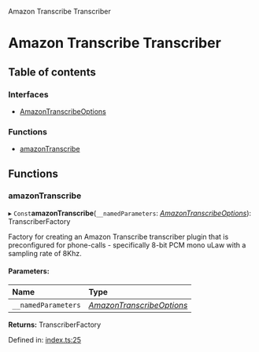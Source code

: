 Amazon Transcribe Transcriber

# Amazon Transcribe Transcriber

## Table of contents

### Interfaces

- [AmazonTranscribeOptions](interfaces/amazontranscribeoptions.md)

### Functions

- [amazonTranscribe](README.md#amazontranscribe)

## Functions

### amazonTranscribe

▸ `Const`**amazonTranscribe**(`__namedParameters`: [*AmazonTranscribeOptions*](interfaces/amazontranscribeoptions.md)): TranscriberFactory

Factory for creating an Amazon Transcribe transcriber plugin that is preconfigured for
phone-calls - specifically 8-bit PCM mono uLaw with a sampling rate of 8Khz.

#### Parameters:

Name | Type |
:------ | :------ |
`__namedParameters` | [*AmazonTranscribeOptions*](interfaces/amazontranscribeoptions.md) |

**Returns:** TranscriberFactory

Defined in: [index.ts:25](https://github.com/SketchingDev/ivr-tester/blob/a815992/packages/transcriber-amazon-transcribe/src/index.ts#L25)
